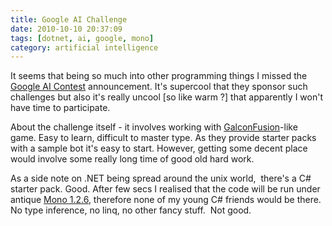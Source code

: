 ```yaml
---
title: Google AI Challenge
date: 2010-10-10 20:37:09
tags: [dotnet, ai, google, mono]
category: artificial intelligence
---
```


It seems that being so much into other programming things I missed the
[Google AI Contest](http://ai-contest.com/) announcement. It's
supercool that they sponsor such challenges but also it's really uncool
[so like warm ?] that apparently I won't have time to participate.

About the challenge itself - it involves working with
[GalconFusion](http://www.galcon.com/fusion/)-like game. Easy to
learn, difficult to master type. As they provide starter packs with a
sample bot it's easy to start. However, getting some decent place would
involve some really long time of good old hard work.

As a side note on .NET being spread around the unix world,  there's a C#
starter pack. Good. After few secs I realised that the code will be run
under antique [Mono 1.2.6](http://www.go-mono.com/archive/1.2.6/),
therefore none of my young C# friends would be there. No type inference,
no linq, no other fancy stuff.  Not good.
